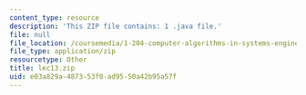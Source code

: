 ```yaml
---
content_type: resource
description: 'This ZIP file contains: 1 .java file.'
file: null
file_location: /coursemedia/1-204-computer-algorithms-in-systems-engineering-spring-2010/e03a829a487353f0ad9550a42b95a57f_lec13.zip
file_type: application/zip
resourcetype: Other
title: lec13.zip
uid: e03a829a-4873-53f0-ad95-50a42b95a57f
---
```

